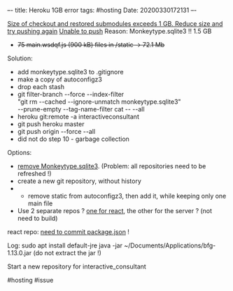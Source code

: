 –-
title: Heroku 1GB error
tags: #hosting
Date: 20200330172131
–-

[Size of checkout and restored submodules exceeds 1 GB. Reduce size and try pushing again](https://www.google.com/search?q=heroku+Size+of+checkout+and+restored+submodules+exceeds+1+GB.+Reduce+size+and+try+pushing+again.&oq=heroku+Size+of+checkout+and+restored+submodules+exceeds+1+GB.+Reduce+size+and+try+pushing+again.&aqs=chrome..69i57.20419j0j7&sourceid=chrome&ie=UTF-8)
[Unable to push](https://stackoverflow.com/questions/53643408/unable-to-push-to-heroku-after-importing-thousands-of-records)
Reason: Monkeytype.sqlite3 !! 1.5 GB
* ~~75 main.wsdqf.js (900 kB) files in /static → 72.1 Mb~~

Solution:
* add monkeytype.sqlite3 to .gitignore
* make a copy of autoconfigz3
* drop each stash
* git filter-branch --force --index-filter \
  "git rm --cached --ignore-unmatch monkeytype.sqlite3" \
  --prune-empty --tag-name-filter cat -- --all
* heroku git:remote -a interactiveconsultant
* git push heroku master
* git push origin --force --all
* did not do step 10 - garbage collection
  

Options:
* [remove Monkeytype.sqlite3](https://help.github.com/en/github/authenticating-to-github/removing-sensitive-data-from-a-repository).  (Problem: all repositories need to be refreshed !)
* create a new git repository, without history
* * remove static from autoconfigz3, then add it, while keeping only one main file
* Use 2 separate repos ? [one for react](https://dev.to/smithmanny/deploy-your-react-app-to-heroku-2b6f), the other for the server ?  (not need to build)

react repo: [need to commit package.json](https://stackoverflow.com/questions/33388338/heroku-does-not-read-node-version) !

Log:
sudo apt install default-jre
java -jar ~/Documents/Applications/bfg-1.13.0.jar  (do not extract the jar !)


Start a new repository for interactive_consultant

#hosting #issue